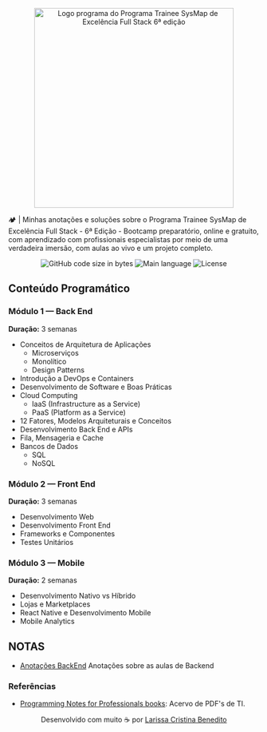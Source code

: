 
<p align="center">
  <img src="https://d335luupugsy2.cloudfront.net/cms/files/403609/1739798442/$p43ijs9nzzh" alt="Logo programa do Programa Trainee SysMap de Excelência Full Stack 6ª edição" style="width: 400px;">
</p>

🏕️  | Minhas anotações e soluções sobre o Programa Trainee SysMap de Excelência Full Stack - 6ª Edição - Bootcamp preparatório, online e gratuito, com aprendizado com profissionais especialistas por meio de uma verdadeira imersão, com aulas ao vivo e um projeto completo.

<p align="center">
	<img alt="GitHub code size in bytes" src="https://img.shields.io/github/languages/code-size/mewmewdevart/BootcampSysmap?color=F3AB13" />
	<img alt="Main language" src="https://img.shields.io/github/languages/top/mewmewdevart/BootcampSysmap?color=F3AB13"/>
	<img alt="License" src="https://img.shields.io/github/license/mewmewdevart/BootcampSysmap?color=F3AB13"/>
</p>


## Conteúdo Programático

### Módulo 1 — Back End  
**Duração:** 3 semanas

- Conceitos de Arquitetura de Aplicações  
  - Microserviços  
  - Monolítico  
  - Design Patterns  
- Introdução a DevOps e Containers  
- Desenvolvimento de Software e Boas Práticas  
- Cloud Computing  
  - IaaS (Infrastructure as a Service)  
  - PaaS (Platform as a Service)
- 12 Fatores, Modelos Arquiteturais e Conceitos  
- Desenvolvimento Back End e APIs  
- Fila, Mensageria e Cache  
- Bancos de Dados  
  - SQL  
  - NoSQL  

### Módulo 2 — Front End  
**Duração:** 3 semanas

- Desenvolvimento Web  
- Desenvolvimento Front End  
- Frameworks e Componentes  
- Testes Unitários

### Módulo 3 — Mobile  
**Duração:** 2 semanas

- Desenvolvimento Nativo vs Híbrido  
- Lojas e Marketplaces  
- React Native e Desenvolvimento Mobile  
- Mobile Analytics

## NOTAS
- [Anotações BackEnd](NotesBackend.md) Anotações sobre as aulas de Backend


### Referências
- [Programming Notes for Professionals books](https://books.goalkicker.com/): Acervo de PDF's de TI.


<p align="center">
  Desenvolvido com muito ☕ por
  <a href="https://linktr.ee/mewmewdevart" target="_blank">Larissa Cristina Benedito</a>
</p>
